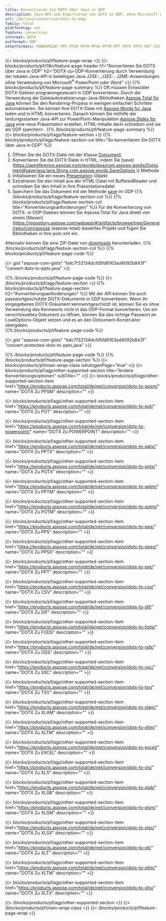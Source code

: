 ```yaml
---
title: Konvertieren Sie DOTX über Java in ODP
description: Java-API zum Exportieren von DOTX in ODP, ohne Microsoft Word oder PowerPoint zu verwenden
url: /de/java/conversion/dotx-to-odp/
family: total
platformtag: net
feature: conversion
informat: DOTX
outformat: ODP
otherformats: POWERPOINT PPS PPSM POTM PPSX PPTM PPT POTX PPTX POT CSV DIF FODS ODS SXC TSV XLAM XLTM EXCEL XLS XLSB XLSM XLSX XLT XLTM XLTX
---
```

{{< blocks/products/pf/feature-page-wrap >}}
{{< blocks/products/pf/i18n/feature-page-header h1="Konvertieren Sie DOTX über Java in ODP" h2="DOTX-zu-ODP-Konvertierung durch Verwendung der lokalen Java-API in beliebigen Java J2SE-, J2EE-, J2ME-Anwendungen ohne Verwendung von Microsoft<sup>&reg;</sup> PowerPoint oder Word" >}}
{{% blocks/products/pf/feature-page-summary %}}
Oft müssen Entwickler DOTX-Dateien programmgesteuert in ODP konvertieren. Durch die Verwendung der Dateiautomatisierungs-Java-Bibliotheken [Aspose.Total für Java](https://products.aspose.com/total/java/) können Sie den Rendering-Prozess in wenigen einfachen Schritten automatisieren. Sie können Ihre DOTX-Datei mit [Aspose.Words for Java](https://products.aspose.com/words/java/) laden und in HTML konvertieren. Danach können Sie mithilfe der leistungsstarken Java-API zur PowerPoint-Manipulation [Aspose.Slides for Java](https://products.aspose.com/slides/java/) eine neue Präsentation erstellen, HTML-Inhalte darin schreiben und sie als ODP speichern .
{{% /blocks/products/pf/feature-page-summary  %}}
{{< blocks/products/pf/agp/feature-section >}}
{{% blocks/products/pf/agp/feature-section-col title="So konvertieren Sie DOTX über Java in ODP" %}}
1. Öffnen Sie die DOTX-Datei mit der Klasse [Dotxument](https://apireference.aspose.com/words/java/com.aspose.words/Dotxument).
2. Konvertieren Sie die DOTX-Datei in HTML, indem Sie [save](https://apireference.aspose.com/words/java/com.aspose.words/Dotxument#save(java.lang.String,com.aspose.words.SaveOptions )) Methode
3. Initialisieren Sie ein neues [Presentation](https://apireference.aspose.com/slides/java/com.aspose.slides/Presentation)-Objekt
5. Extrahieren Sie den Inhalt aus der HTML-Datei mit BufferedReader und schreiben Sie den Inhalt in Ihre Präsentationsdatei
6. Speichern Sie das Dokument mit der Methode [save](https://apireference.aspose.com/slides/java/com.aspose.slides/Presentation#save-java.io.OutputStream-int-) im ODP
{{% /blocks/products/pf/agp/feature-section-col %}}
{{% blocks/products/pf/agp/feature-section-col title="Konvertierungsanforderungen" %}}
Für die Konvertierung von DOTX- in ODP-Dateien können Sie Aspose.Total für Java direkt von einem [Maven](https://repository.aspose.com/webapp/#/artifacts/browse/tree/General/repo/com/aspose /aspose-total)-basiertes Projekt und fügen Sie Bibliotheken in Ihre pom.xml ein.

Alternativ können Sie eine ZIP-Datei von [downloads](https://downloads.aspose.com/total/java) herunterladen.
{{% /blocks/products/pf/agp/feature-section-col %}}
{{% blocks/products/pf/feature-page-code %}}

{{< gist "aspose-com-gists" "bdc7f32134dcfd5fd6163ad4092b843f" "convert-dotx-to-pptx.java" >}}


{{% /blocks/products/pf/feature-page-code %}}
{{< /blocks/products/pf/agp/feature-section >}}
{{% blocks/products/pf/feature-page-section  h2="Konvertierungsanforderungen" %}}
Mit der API können Sie auch passwortgeschützte DOTX-Dokumente in ODP konvertieren. Wenn Ihr eingegebenes DOTX-Dokument kennwortgeschützt ist, können Sie es ohne Verwendung des Kennworts nicht in das ODP-Format konvertieren. Um ein verschlüsseltes Dokument zu öffnen, können Sie das richtige Passwort im LoadOptions-Objekt setzen und es an den Dotxument-Konstruktor übergeben.  
{{% blocks/products/pf/feature-page-code %}}

{{< gist "aspose-com-gists" "bdc7f32134dcfd5fd6163ad4092b843f" "convert-protected-dotx-to-pptx.java" >}}

{{% /blocks/products/pf/feature-page-code  %}}
{{% /blocks/products/pf/feature-page-section %}}
{{< blocks/products/pf/main-wrap-class isAutogenPage="true" >}}
{{< blocks/products/pf/agp/other-supported-section title="Andere Konvertierungsoptionen" subTitle="" >}}
{{< blocks/products/pf/agp/other-supported-section-item href="https://products.aspose.com/total/de/net/conversion/dotx-to-ppsm/" name="DOTX Zu PPSM" description="" >}}

{{< blocks/products/pf/agp/other-supported-section-item href="https://products.aspose.com/total/de/net/conversion/dotx-to-pot/" name="DOTX Zu POT" description="" >}}

{{< blocks/products/pf/agp/other-supported-section-item href="https://products.aspose.com/total/de/net/conversion/dotx-to-powerpoint/" name="DOTX Zu POWERPOINT" description="" >}}

{{< blocks/products/pf/agp/other-supported-section-item href="https://products.aspose.com/total/de/net/conversion/dotx-to-pptx/" name="DOTX Zu PPTX" description="" >}}

{{< blocks/products/pf/agp/other-supported-section-item href="https://products.aspose.com/total/de/net/conversion/dotx-to-potx/" name="DOTX Zu POTX" description="" >}}

{{< blocks/products/pf/agp/other-supported-section-item href="https://products.aspose.com/total/de/net/conversion/dotx-to-pptm/" name="DOTX Zu PPTM" description="" >}}

{{< blocks/products/pf/agp/other-supported-section-item href="https://products.aspose.com/total/de/net/conversion/dotx-to-potm/" name="DOTX Zu POTM" description="" >}}

{{< blocks/products/pf/agp/other-supported-section-item href="https://products.aspose.com/total/de/net/conversion/dotx-to-pps/" name="DOTX Zu PPS" description="" >}}

{{< blocks/products/pf/agp/other-supported-section-item href="https://products.aspose.com/total/de/net/conversion/dotx-to-ppsx/" name="DOTX Zu PPSX" description="" >}}

{{< blocks/products/pf/agp/other-supported-section-item href="https://products.aspose.com/total/de/net/conversion/dotx-to-ppt/" name="DOTX Zu PPT" description="" >}}

{{< blocks/products/pf/agp/other-supported-section-item href="https://products.aspose.com/total/de/net/conversion/dotx-to-csv/" name="DOTX Zu CSV" description="" >}}

{{< blocks/products/pf/agp/other-supported-section-item href="https://products.aspose.com/total/de/net/conversion/dotx-to-dif/" name="DOTX Zu DIF" description="" >}}

{{< blocks/products/pf/agp/other-supported-section-item href="https://products.aspose.com/total/de/net/conversion/dotx-to-fods/" name="DOTX Zu FODS" description="" >}}

{{< blocks/products/pf/agp/other-supported-section-item href="https://products.aspose.com/total/de/net/conversion/dotx-to-ods/" name="DOTX Zu ODS" description="" >}}

{{< blocks/products/pf/agp/other-supported-section-item href="https://products.aspose.com/total/de/net/conversion/dotx-to-sxc/" name="DOTX Zu SXC" description="" >}}

{{< blocks/products/pf/agp/other-supported-section-item href="https://products.aspose.com/total/de/net/conversion/dotx-to-tsv/" name="DOTX Zu TSV" description="" >}}

{{< blocks/products/pf/agp/other-supported-section-item href="https://products.aspose.com/total/de/net/conversion/dotx-to-xlam/" name="DOTX Zu XLAM" description="" >}}

{{< blocks/products/pf/agp/other-supported-section-item href="https://products.aspose.com/total/de/net/conversion/dotx-to-xltm/" name="DOTX Zu XLTM" description="" >}}

{{< blocks/products/pf/agp/other-supported-section-item href="https://products.aspose.com/total/de/net/conversion/dotx-to-excel/" name="DOTX Zu EXCEL" description="" >}}

{{< blocks/products/pf/agp/other-supported-section-item href="https://products.aspose.com/total/de/net/conversion/dotx-to-xls/" name="DOTX Zu XLS" description="" >}}

{{< blocks/products/pf/agp/other-supported-section-item href="https://products.aspose.com/total/de/net/conversion/dotx-to-xlsb/" name="DOTX Zu XLSB" description="" >}}

{{< blocks/products/pf/agp/other-supported-section-item href="https://products.aspose.com/total/de/net/conversion/dotx-to-xlsm/" name="DOTX Zu XLSM" description="" >}}

{{< blocks/products/pf/agp/other-supported-section-item href="https://products.aspose.com/total/de/net/conversion/dotx-to-xlsx/" name="DOTX Zu XLSX" description="" >}}

{{< blocks/products/pf/agp/other-supported-section-item href="https://products.aspose.com/total/de/net/conversion/dotx-to-xlt/" name="DOTX Zu XLT" description="" >}}

{{< blocks/products/pf/agp/other-supported-section-item href="https://products.aspose.com/total/de/net/conversion/dotx-to-xltm/" name="DOTX Zu XLTM" description="" >}}

{{< blocks/products/pf/agp/other-supported-section-item href="https://products.aspose.com/total/de/net/conversion/dotx-to-xltx/" name="DOTX Zu XLTX" description="" >}}


{{< /blocks/products/pf/agp/other-supported-section >}}
{{< /blocks/products/pf/main-wrap-class >}}
{{< /blocks/products/pf/feature-page-wrap >}}
